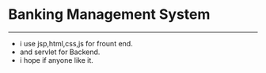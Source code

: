 # Banking Management System
<hr>

- i use jsp,html,css,js for frount end.
- and servlet for Backend.
- i hope if anyone like it.
